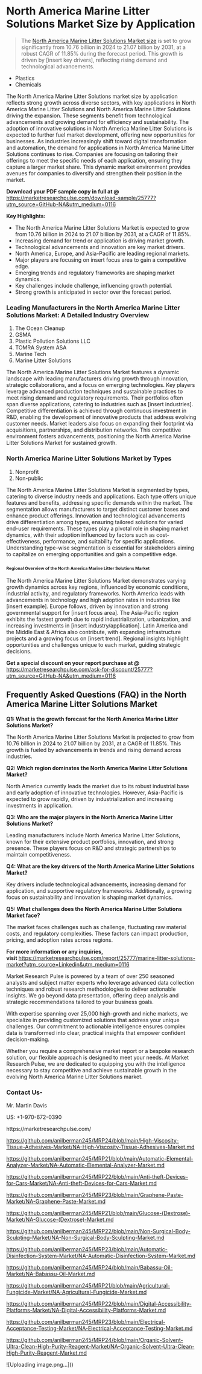 <h1>North America Marine Litter Solutions Market&nbsp;Size by Application</h1><blockquote><p>The <a href="https://marketresearchpulse.com/download-sample/25777?utm_source=GitHub-NA&amp;utm_medium=0116">North America Marine Litter Solutions Market size</a> is set to grow significantly from 10.76 billion in 2024 to 21.07 billion by 2031, at a robust CAGR of 11.85% during the forecast period. This growth is driven by [insert key drivers], reflecting rising demand and technological advancements.</p></blockquote><ul><li>Plastics <li> Chemicals</li></ul><p>The North America Marine Litter Solutions market size by application reflects strong growth across diverse sectors, with key applications in North America Marine Litter Solutions and North America Marine Litter Solutions driving the expansion. These segments benefit from technological advancements and growing demand for efficiency and sustainability. The adoption of innovative solutions in North America Marine Litter Solutions is expected to further fuel market development, offering new opportunities for businesses. As industries increasingly shift toward digital transformation and automation, the demand for applications in North America Marine Litter Solutions continues to rise. Companies are focusing on tailoring their offerings to meet the specific needs of each application, ensuring they capture a larger market share. This dynamic market environment provides avenues for companies to diversify and strengthen their position in the market.</p><p><strong>Download your PDF sample copy in full at @ </strong><a href="https://marketresearchpulse.com/download-sample/25777?utm_source=GitHub-NA&amp;utm_medium=0116">https://marketresearchpulse.com/download-sample/25777?utm_source=GitHub-NA&amp;utm_medium=0116</a></p><p><strong>Key Highlights: </strong></p><ul><li>The North America Marine Litter Solutions Market is expected to grow from 10.76 billion in 2024 to 21.07 billion by 2031, at a CAGR of 11.85%.</li><li>Increasing demand for trend or application is driving market growth.</li><li>Technological advancements and innovation are key market drivers.</li><li>North America, Europe, and Asia-Pacific are leading regional markets.</li><li>Major players are focusing on insert focus area to gain a competitive edge.</li><li>Emerging trends and regulatory frameworks are shaping market dynamics.</li><li>Key challenges include challenge, influencing growth potential.</li><li>Strong growth is anticipated in sector over the forecast period.</li></ul><h3>Leading Manufacturers in the North America Marine Litter Solutions Market: A Detailed Industry Overview</h3><ol><li>The Ocean Cleanup</li><li>GSMA</li><li>Plastic Pollution Solutions LLC</li><li>TOMRA System ASA</li><li>Marine Tech</li><li>Marine Litter Solutions</li></ol><div class="flex max-w-full flex-col flex-grow"><div class="min-h-8 text-message flex w-full flex-col items-end gap-2 whitespace-normal break-words [.text-message+&amp;]:mt-5" dir="auto" data-message-author-role="assistant" data-message-id="fd8432e4-4910-450d-b182-61b7bfb0a01f" data-message-model-slug="gpt-4o"><div class="flex w-full flex-col gap-1 empty:hidden first:pt-[3px]"><div class="markdown prose w-full break-words dark:prose-invert light"><p>The North America Marine Litter Solutions Market features a dynamic landscape with leading manufacturers driving growth through innovation, strategic collaborations, and a focus on emerging technologies. Key players leverage advanced production techniques and sustainable practices to meet rising demand and regulatory requirements. Their portfolios often span diverse applications, catering to industries such as [insert industries]. Competitive differentiation is achieved through continuous investment in R&amp;D, enabling the development of innovative products that address evolving customer needs. Market leaders also focus on expanding their footprint via acquisitions, partnerships, and distribution networks. This competitive environment fosters advancements, positioning the North America Marine Litter Solutions Market for sustained growth.</p></div></div></div></div><h3>North America Marine Litter Solutions Market by Types</h3><ol><li>Nonprofit <li> Non-public</li></ol><div class="flex max-w-full flex-col flex-grow"><div class="min-h-8 text-message flex w-full flex-col items-end gap-2 whitespace-normal break-words [.text-message+&amp;]:mt-5" dir="auto" data-message-author-role="assistant" data-message-id="084470be-0bb7-4664-bddf-5156b4f41249" data-message-model-slug="gpt-4o-mini"><div class="flex w-full flex-col gap-1 empty:hidden first:pt-[3px]"><div class="markdown prose w-full break-words dark:prose-invert light"><p>The North America Marine Litter Solutions Market is segmented by types, catering to diverse industry needs and applications. Each type offers unique features and benefits, addressing specific demands within the market. The segmentation allows manufacturers to target distinct customer bases and enhance product offerings. Innovation and technological advancements drive differentiation among types, ensuring tailored solutions for varied end-user requirements. These types play a pivotal role in shaping market dynamics, with their adoption influenced by factors such as cost-effectiveness, performance, and suitability for specific applications. Understanding type-wise segmentation is essential for stakeholders aiming to capitalize on emerging opportunities and gain a competitive edge.</p></div></div></div></div><h3><span style="font-size: 11px;">Regional Overview of the North America Marine Litter Solutions Market</span></h3><div class="flex max-w-full flex-col flex-grow"><div class="min-h-8 text-message flex w-full flex-col items-end gap-2 whitespace-normal break-words [.text-message+&amp;]:mt-5" dir="auto" data-message-author-role="assistant" data-message-id="e9038762-ce64-4e30-91c9-9bd413514231" data-message-model-slug="gpt-4o-mini"><div class="flex w-full flex-col gap-1 empty:hidden first:pt-[3px]"><div class="markdown prose w-full break-words dark:prose-invert light"><p>The North America Marine Litter Solutions Market demonstrates varying growth dynamics across key regions, influenced by economic conditions, industrial activity, and regulatory frameworks. North America leads with advancements in technology and high adoption rates in industries like [insert example]. Europe follows, driven by innovation and strong governmental support for [insert focus area]. The Asia-Pacific region exhibits the fastest growth due to rapid industrialization, urbanization, and increasing investments in [insert industry/application]. Latin America and the Middle East &amp; Africa also contribute, with expanding infrastructure projects and a growing focus on [insert trend]. Regional insights highlight opportunities and challenges unique to each market, guiding strategic decisions.</p></div></div></div></div><p><strong>Get a special discount on your report purchase at @ </strong><a href="https://marketresearchpulse.com/ask-for-discount/25777?utm_source=GitHub-NA&amp;utm_medium=0116">https://marketresearchpulse.com/ask-for-discount/25777?utm_source=GitHub-NA&amp;utm_medium=0116</a></p><h2>Frequently Asked Questions (FAQ) in the North America Marine Litter Solutions Market</h2><p><strong>Q1: What is the growth forecast for the North America Marine Litter Solutions Market?</strong></p><p>The North America Marine Litter Solutions Market is projected to grow from 10.76 billion in 2024 to 21.07 billion by 2031, at a CAGR of 11.85%. This growth is fueled by advancements in trends and rising demand across industries.</p><p><strong>Q2: Which region dominates the North America Marine Litter Solutions Market?</strong></p><p>North America currently leads the market due to its robust industrial base and early adoption of innovative technologies. However, Asia-Pacific is expected to grow rapidly, driven by industrialization and increasing investments in application.</p><p><strong>Q3: Who are the major players in the North America Marine Litter Solutions Market?</strong></p><p>Leading manufacturers include North America Marine Litter Solutions, known for their extensive product portfolios, innovation, and strong presence. These players focus on R&amp;D and strategic partnerships to maintain competitiveness.</p><p><strong>Q4: What are the key drivers of the North America Marine Litter Solutions Market?</strong></p><p>Key drivers include technological advancements, increasing demand for application, and supportive regulatory frameworks. Additionally, a growing focus on sustainability and innovation is shaping market dynamics.</p><p><strong>Q5: What challenges does the North America Marine Litter Solutions Market face?</strong></p><p>The market faces challenges such as challenge, fluctuating raw material costs, and regulatory complexities. These factors can impact production, pricing, and adoption rates across regions.</p><p><strong>For more information or any inquiries, visit&nbsp;</strong><a href="https://marketresearchpulse.com/report/25777/marine-litter-solutions-market?utm_source=Linkedin&utm_medium=0116">https://marketresearchpulse.com/report/25777/marine-litter-solutions-market?utm_source=Linkedin&utm_medium=0116</a></p><p>Market Research Pulse is powered by a team of over 250 seasoned analysts and subject matter experts who leverage advanced data collection techniques and robust research methodologies to deliver actionable insights. We go beyond data presentation, offering deep analysis and strategic recommendations tailored to your business goals.</p><p>With expertise spanning over 25,000 high-growth and niche markets, we specialize in providing customized solutions that address your unique challenges. Our commitment to actionable intelligence ensures complex data is transformed into clear, practical insights that empower confident decision-making.</p><p>Whether you require a comprehensive market report or a bespoke research solution, our flexible approach is designed to meet your needs. At Market Research Pulse, we are dedicated to equipping you with the intelligence necessary to stay competitive and achieve sustainable growth in the evolving North America Marine Litter Solutions market.</p><h3><strong>Contact Us-</strong></h3><p>Mr. Martin Davis</p><p>US: +1-970-672-0390</p><p>https://marketresearchpulse.com/</p><p><a href="https://github.com/anilberman245/MRP24/blob/main/High-Viscosity-Tissue-Adhesives-Market/NA-High-Viscosity-Tissue-Adhesives-Market.md">https://github.com/anilberman245/MRP24/blob/main/High-Viscosity-Tissue-Adhesives-Market/NA-High-Viscosity-Tissue-Adhesives-Market.md</a></p><p><a href="https://github.com/anilberman245/MRP21/blob/main/Automatic-Elemental-Analyzer-Market/NA-Automatic-Elemental-Analyzer-Market.md">https://github.com/anilberman245/MRP21/blob/main/Automatic-Elemental-Analyzer-Market/NA-Automatic-Elemental-Analyzer-Market.md</a></p><p><a href="https://github.com/anilberman245/MRP22/blob/main/Anti-theft-Devices-for-Cars-Market/NA-Anti-theft-Devices-for-Cars-Market.md">https://github.com/anilberman245/MRP22/blob/main/Anti-theft-Devices-for-Cars-Market/NA-Anti-theft-Devices-for-Cars-Market.md</a></p><p><a href="https://github.com/anilberman245/MRP23/blob/main/Graphene-Paste-Market/NA-Graphene-Paste-Market.md">https://github.com/anilberman245/MRP23/blob/main/Graphene-Paste-Market/NA-Graphene-Paste-Market.md</a></p><p><a href="https://github.com/anilberman245/MRP21/blob/main/Glucose-(Dextrose)-Market/NA-Glucose-(Dextrose)-Market.md">https://github.com/anilberman245/MRP21/blob/main/Glucose-(Dextrose)-Market/NA-Glucose-(Dextrose)-Market.md</a></p><p><a href="https://github.com/anilberman245/MRP22/blob/main/Non-Surgical-Body-Sculpting-Market/NA-Non-Surgical-Body-Sculpting-Market.md">https://github.com/anilberman245/MRP22/blob/main/Non-Surgical-Body-Sculpting-Market/NA-Non-Surgical-Body-Sculpting-Market.md</a></p><p><a href="https://github.com/anilberman245/MRP23/blob/main/Automatic-Disinfection-System-Market/NA-Automatic-Disinfection-System-Market.md">https://github.com/anilberman245/MRP23/blob/main/Automatic-Disinfection-System-Market/NA-Automatic-Disinfection-System-Market.md</a></p><p><a href="https://github.com/anilberman245/MRP24/blob/main/Babassu-Oil-Market/NA-Babassu-Oil-Market.md">https://github.com/anilberman245/MRP24/blob/main/Babassu-Oil-Market/NA-Babassu-Oil-Market.md</a></p><p><a href="https://github.com/anilberman245/MRP21/blob/main/Agricultural-Fungicide-Market/NA-Agricultural-Fungicide-Market.md">https://github.com/anilberman245/MRP21/blob/main/Agricultural-Fungicide-Market/NA-Agricultural-Fungicide-Market.md</a></p><p><a href="https://github.com/anilberman245/MRP22/blob/main/Digital-Accessibility-Platforms-Market/NA-Digital-Accessibility-Platforms-Market.md">https://github.com/anilberman245/MRP22/blob/main/Digital-Accessibility-Platforms-Market/NA-Digital-Accessibility-Platforms-Market.md</a></p><p><a href="https://github.com/anilberman245/MRP23/blob/main/Electrical-Acceptance-Testing-Market/NA-Electrical-Acceptance-Testing-Market.md">https://github.com/anilberman245/MRP23/blob/main/Electrical-Acceptance-Testing-Market/NA-Electrical-Acceptance-Testing-Market.md</a></p><p><a href="https://github.com/anilberman245/MRP24/blob/main/Organic-Solvent-Ultra-Clean-High-Purity-Reagent-Market/NA-Organic-Solvent-Ultra-Clean-High-Purity-Reagent-Market.md">https://github.com/anilberman245/MRP24/blob/main/Organic-Solvent-Ultra-Clean-High-Purity-Reagent-Market/NA-Organic-Solvent-Ultra-Clean-High-Purity-Reagent-Market.md</a></p>
![Uploading image.png…]()
